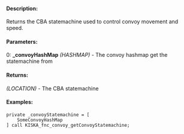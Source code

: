 #### Description:
Returns the CBA statemachine used to control convoy movement and speed.

#### Parameters:
0: **_convoyHashMap** *(HASHMAP)* - The convoy hashmap get the statemachine from

#### Returns:
*(LOCATION)* - The CBA statemachine

#### Examples:
```sqf
private _convoyStatemachine = [
    SomeConvoyHashMap
] call KISKA_fnc_convoy_getConvoyStatemachine;
```

